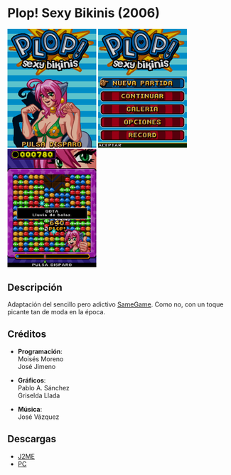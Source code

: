 # Plop! Sexy Bikinis (2006)
[<img src="screenshots/PlopSexyBikinis_title.png" width="200"/>](screenshots/PlopSexyBikinis_title.png)
[<img src="screenshots/PlopSexyBikinis_menu.png" width="200"/>](screenshots/PlopSexyBikinis_menu.png)
[<img src="screenshots/PlopSexyBikinis_game.png" width="200"/>](screenshots/PlopSexyBikinis_game.png)

## Descripción
Adaptación del sencillo pero adictivo [SameGame](https://es.wikipedia.org/wiki/SameGame). Como no, con un toque picante tan de moda en la época.

## Créditos
- **Programación**:<br>
Moisés Moreno<br>
José Jimeno

- **Gráficos**:<br>
Pablo A. Sánchez<br>
Griselda Llada

- **Música**:<br>
José Vázquez

## Descargas
- [J2ME](jars/j2me/PlopSexyBikinis_240x320.jar?raw=true)
- [PC](jars/pc/PlopSexyBikinis.jar?raw=true)
